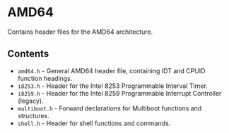 # AMD64
Contains header files for the AMD64 architecture.

## Contents
- `amd64.h` - General AMD64 header file, containing IDT and CPUID function headings.
- `i8253.h` - Header for the Intel 8253 Programmable Interval Timer.
- `i8259.h` - Header for the Intel 8259 Programmable Interrupt Controller (legacy).
- `multiboot.h` - Forward declarations for Multiboot functions and structures.
- `shell.h` - Header for shell functions and commands.
